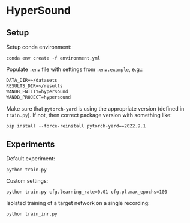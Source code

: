 # HyperSound

## Setup

Setup conda environment:

```console
conda env create -f environment.yml
```

Populate `.env` file with settings from `.env.example`, e.g.:

```txt
DATA_DIR=~/datasets
RESULTS_DIR=~/results
WANDB_ENTITY=hypersound
WANDB_PROJECT=hypersound
```

Make sure that `pytorch-yard` is using the appropriate version (defined in `train.py`). If not, then correct package version with something like:

```console
pip install --force-reinstall pytorch-yard==2022.9.1
```

## Experiments

Default experiment:

```console
python train.py
```

Custom settings:

```console
python train.py cfg.learning_rate=0.01 cfg.pl.max_epochs=100
```

Isolated training of a target network on a single recording:

```console
python train_inr.py
```

